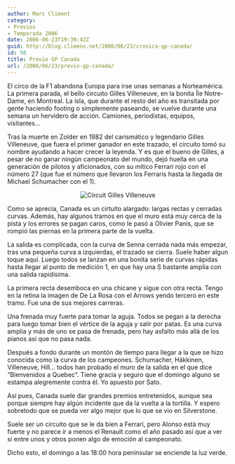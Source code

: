 ```yaml
---
author: Marc Climent
category:
- Previos
- Temporada 2006
date: 2006-06-23T19:39:42Z
guid: http://blog.climens.net/2006/06/23/cronica-gp-canada/
id: 50
title: Previo GP Canada
url: /2006/06/23/previo-gp-canada/
---
```


El circo de la F1 abandona Europa para irse unas semanas a Norteamérica. La primera parada, el bello circuito Gilles Villeneuve, en la bonita Île Notre-Dame, en Montreal. La isla, que durante el resto del año es transitada por gente haciendo footing o simplemente paseando, se vuelve durante una semana un hervidero de acción. Camiones, periodistas, equipos, visitantes&#8230;

Tras la muerte en Zolder en 1982 del carismático y legendario Gilles Villeneuve, que fuera el primer ganador en este trazado, el circuito tomó su nombre ayudando a hacer crecer la leyenda. Y es que el bueno de Gilles, a pesar de no ganar ningún campeonato del mundo, dejó huella en una generación de pilotos y aficionados, con su mítico Ferrari rojo con el número 27 (que fue el número que llevaron los Ferraris hasta la llegada de Michael Schumacher con el 1).

<div style="text-align: center">
  <img alt="Circuit Gilles Villeneuve" src="http://upload.wikimedia.org/wikipedia/commons/thumb/2/21/Circuit_Gilles_Villeneuve.svg/500px-Circuit_Gilles_Villeneuve.svg.png" />
</div>

Como se aprecia, Canada es un cirtuito alargado: largas rectas y cerradas curvas. Además, hay algunos tramos en que el muro está muy cerca de la pista y los errores se pagan caros, como le pasó a Olivier Panis, que se rompió las piernas en la primera parte de la vuelta.

La salida es complicada, con la curva de Senna cerrada nada más empezar, tras una pequeña curva a izquierdas, el trazado se cierra. Suele haber algun toque aquí. Luego todos se lanzan en una bonita serie de curvas rápidas hasta llegar al punto de medición 1, en que hay una S bastante amplia con una salida rapidísima.

La primera recta desemboca en una chicane y sigue con otra recta. Tengo en la retina la imagen de De La Rosa con el Arrows yendo tercero en este tramo. Fue una de sus mejores carreras.

Una frenada muy fuerte para tomar la aguja. Todos se pegan a la derecha para luego tomar bien el vértice de la aguja y salir por patas. Es una curva amplia y más de uno se pasa de frenada, pero hay asfalto más allá de los pianos así que no pasa nada.

Después a fondo durante un montón de tiempo para llegar a la que se hizo conocida como la curva de los campeones. Schumacher, Häkkinen, Villeneuve, Hill&#8230; todos han probado el muro de la salida en el que dice &#8220;Bienvenidos a Quebec&#8221;. Tiene gracia y seguro que el domingo alguno se estampa alegremente contra él. Yo apuesto por Sato.

Así pues, Canada suele dar grandes premios entretenidos, aunque sea porque siempre hay algún incidente que da la vuelta a la tortilla. Y espero sobretodo que se pueda ver algo mejor que lo que se vio en Silverstone.

Suele ser un circuito que se le da bien a Ferrari, pero Alonso está muy fuerte y no parece ir a menos el Renault como el año pasado así que a ver si entre unos y otros ponen algo de emoción al campeonato.

Dicho esto, el domingo a las 18:00 hora peninsular se enciende la luz verde.
